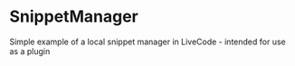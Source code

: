 # SnippetManager
 Simple example of a local snippet manager in LiveCode - intended for use as a plugin
